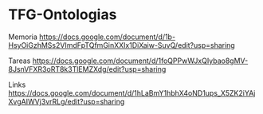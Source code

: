 # TFG-Ontologias

Memoria
https://docs.google.com/document/d/1b-HsyOiGzhMSs2VImdFpTQfmGinXXIx1DiXaiw-SuvQ/edit?usp=sharing

Tareas
https://docs.google.com/document/d/1foQPPwWJxQIybao8gMV-8JsnVFXR3oRT8k3TlEMZXdg/edit?usp=sharing

Links
https://docs.google.com/document/d/1hLaBmY1hbhX4oND1ups_X5ZK2iYAjXvgAIWVj3vrRLg/edit?usp=sharing


